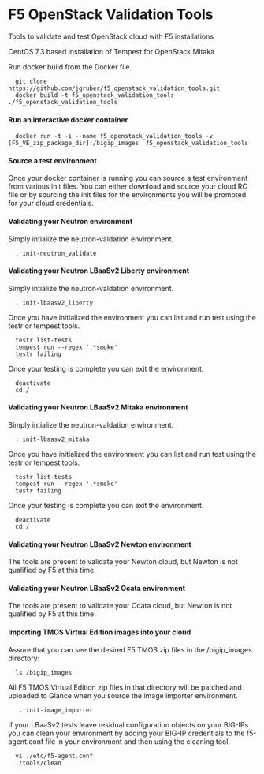 # F5 OpenStack Validation Tools
Tools to validate and test OpenStack cloud with F5 installations

CentOS 7.3 based installation of Tempest for OpenStack Mitaka

Run docker build from the Docker file.

```
  git clone https://github.com/jgruber/f5_openstack_validation_tools.git
  docker build -t f5_openstack_validation_tools ./f5_openstack_validation_tools
```

#### Run an interactive docker container ####

```
  docker run -t -i --name f5_openstack_validation_tools -v [F5_VE_zip_package_dir]:/bigip_images  f5_openstack_validation_tools
```

#### Source a test environment ####
Once your docker container is running you can source a test environment from various init files. You can either download and source your cloud RC file or by sourcing the init files for the environments you will be prompted for your cloud credentials.


#### Validating your Neutron environment ####

Simply intialize the neutron-valdation environment.

```
  . init-neutron_validate
```

#### Validating your Neutron LBaaSv2 Liberty environment ####

Simply intialize the neutron-valdation environment.

```
  . init-lbaasv2_liberty
```

Once you have initialized the environment you can list and run test using the testr or tempest tools.

```
  testr list-tests
  tempest run --regex '.*smoke'
  testr failing
```

Once your testing is complete you can exit the environment.

```
  deactivate
  cd /
```

#### Validating your Neutron LBaaSv2 Mitaka environment ####

Simply intialize the neutron-valdation environment.

```
  . init-lbaasv2_mitaka
```

Once you have initialized the environment you can list and run test using the testr or tempest tools.

```
  testr list-tests
  tempest run --regex '.*smoke'
  testr failing
```

Once your testing is complete you can exit the environment.

```
  deactivate
  cd /
```

#### Validating your Neutron LBaaSv2 Newton environment ####

The tools are present to validate your Newton cloud, but Newton is not qualified by F5 at this time.


#### Validating your Neutron LBaaSv2 Ocata environment ####

The tools are present to validate your Ocata cloud, but Newton is not qualified by F5 at this time.


#### Importing TMOS Virtual Edition images into your cloud ####

Assure that you can see the desired F5 TMOS zip files in the /bigip_images directory:

```
  ls /bigip_images
```

All F5 TMOS Virtual Edition zip files in that directory will be patched and uploaded to Glance when you source the image importer environment.

```
   . init-image_importer
```

If your LBaaSv2 tests leave residual configuration objects on your BIG-IPs you can clean your environment by adding your BIG-IP credentials to the f5-agent.conf file in your environment and then using the cleaning tool. 

```
  vi ./etc/f5-agent.conf
  ./tools/clean
```


